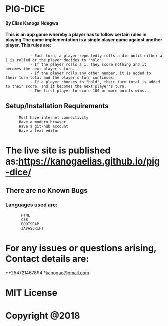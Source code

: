 # PIG-DICE
#### By Elias Kanoga Ndegwa
#### This is an app game whereby a player has to follow certain rules in playing.The game implementation is a single player game against another  player. This rules are:
               - Each turn, a player repeatedly rolls a die until either a 1 is rolled or the player decides to "hold".
               - If the player rolls a 1, they score nothing and it becomes the next player's turn.
               - If the player rolls any other number, it is added to their turn total and the player's turn continues.
               - If a player chooses to "hold", their turn total is added to their score, and it becomes the next player's turn.
               - The first player to score 100 or more points wins.
               
## Setup/Installation Requirements
          Must have internet connectivity
          Have a modern browser
          Have a git-hub account
          Have a text editor
# The live site is published as:https://kanogaelias.github.io/pig-dice/
## There are no Known Bugs
### Languages used are: 
           HTML
           CSS
           BOOTSRAP
           JAVASCRIPT
           
# For any issues or questions arising, Contact details are:
*+254721467894 *kanogae@gmail.com

# MIT License
# Copyright @2018


          
         
